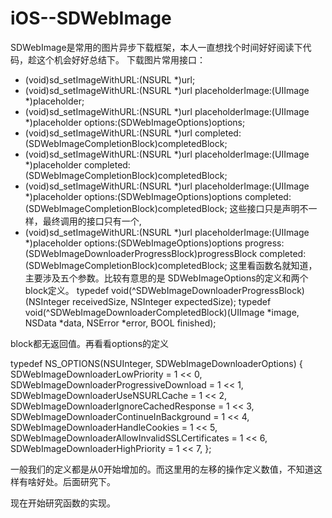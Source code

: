 # iOS--SDWebImage
  SDWebImage是常用的图片异步下载框架，本人一直想找个时间好好阅读下代码，趁这个机会好好总结下。
下载图片常用接口：
- (void)sd_setImageWithURL:(NSURL *)url;
- (void)sd_setImageWithURL:(NSURL *)url placeholderImage:(UIImage *)placeholder;
- (void)sd_setImageWithURL:(NSURL *)url placeholderImage:(UIImage *)placeholder options:(SDWebImageOptions)options;
- (void)sd_setImageWithURL:(NSURL *)url completed:(SDWebImageCompletionBlock)completedBlock;
- (void)sd_setImageWithURL:(NSURL *)url placeholderImage:(UIImage *)placeholder completed:(SDWebImageCompletionBlock)completedBlock;
- (void)sd_setImageWithURL:(NSURL *)url placeholderImage:(UIImage *)placeholder options:(SDWebImageOptions)options completed:(SDWebImageCompletionBlock)completedBlock;
   这些接口只是声明不一样，最终调用的接口只有一个,
- (void)sd_setImageWithURL:(NSURL *)url placeholderImage:(UIImage *)placeholder options:(SDWebImageOptions)options progress:(SDWebImageDownloaderProgressBlock)progressBlock completed:(SDWebImageCompletionBlock)completedBlock;
这里看函数名就知道，主要涉及五个参数。比较有意思的是 SDWebImageOptions的定义和两个block定义。
typedef void(^SDWebImageDownloaderProgressBlock)(NSInteger receivedSize, NSInteger expectedSize);
typedef void(^SDWebImageDownloaderCompletedBlock)(UIImage *image, NSData *data, NSError *error, BOOL finished);

block都无返回值。再看看options的定义

typedef NS_OPTIONS(NSUInteger, SDWebImageDownloaderOptions) 
{
   	SDWebImageDownloaderLowPriority = 1 << 0,
   	SDWebImageDownloaderProgressiveDownload = 1 << 1,
   	SDWebImageDownloaderUseNSURLCache = 1 << 2,
   	SDWebImageDownloaderIgnoreCachedResponse = 1 << 3,
   	SDWebImageDownloaderContinueInBackground = 1 << 4,
   	SDWebImageDownloaderHandleCookies = 1 << 5,
   	SDWebImageDownloaderAllowInvalidSSLCertificates = 1 << 6,
   	SDWebImageDownloaderHighPriority = 1 << 7,
};

一般我们的定义都是从0开始增加的。而这里用的左移的操作定义数值，不知道这样有啥好处。后面研究下。

现在开始研究函数的实现。
